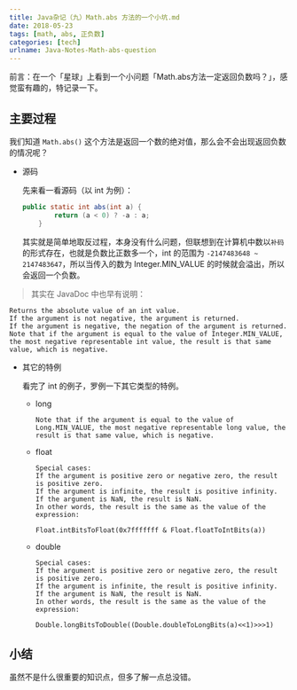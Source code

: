 ```yaml
---
title: Java杂记（九）Math.abs 方法的一个小坑.md
date: 2018-05-23
tags: [math, abs, 正负数]
categories: [tech]
urlname: Java-Notes-Math-abs-question
---
```


前言：在一个「星球」上看到一个小问题「Math.abs方法一定返回负数吗？」，感觉蛮有趣的，特记录一下。

<!-- more -->

## 主要过程

我们知道 `Math.abs()` 这个方法是返回一个数的绝对值，那么会不会出现返回负数的情况呢？

-   源码

    先来看一看源码（以 int 为例）：

    ```java
    public static int abs(int a) {
            return (a < 0) ? -a : a;
        }
    ```
    
    其实就是简单地取反过程，本身没有什么问题，但联想到在计算机中数以`补码`的形式存在，也就是负数比正数多一个，int 的范围为 `-2147483648 ~ 2147483647`，所以当传入的数为 Integer.MIN_VALUE 的时候就会溢出，所以会返回一个负数。
    
>   其实在 JavaDoc 中也早有说明：

```
Returns the absolute value of an int value. 
If the argument is not negative, the argument is returned. 
If the argument is negative, the negation of the argument is returned.
Note that if the argument is equal to the value of Integer.MIN_VALUE, the most negative representable int value, the result is that same value, which is negative.
```

-   其它的特例

    看完了 int 的例子，罗例一下其它类型的特例。
    
    -   long
      
        ```
        Note that if the argument is equal to the value of Long.MIN_VALUE, the most negative representable long value, the result is that same value, which is negative.
        ```
    
    -   float

        ```
        Special cases:
        If the argument is positive zero or negative zero, the result is positive zero.
        If the argument is infinite, the result is positive infinity.
        If the argument is NaN, the result is NaN.
        In other words, the result is the same as the value of the expression:
        
        Float.intBitsToFloat(0x7fffffff & Float.floatToIntBits(a))
        ```
    
    -   double

        ```
        Special cases:
        If the argument is positive zero or negative zero, the result is positive zero.
        If the argument is infinite, the result is positive infinity.
        If the argument is NaN, the result is NaN.
        In other words, the result is the same as the value of the expression:
        
        Double.longBitsToDouble((Double.doubleToLongBits(a)<<1)>>>1)
        ```
    
## 小结

虽然不是什么很重要的知识点，但多了解一点总没错。
 


